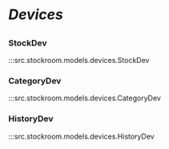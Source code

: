 # ***Devices***

##

### StockDev
:::src.stockroom.models.devices.StockDev

### CategoryDev
:::src.stockroom.models.devices.CategoryDev

### HistoryDev
:::src.stockroom.models.devices.HistoryDev
